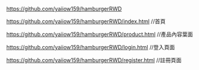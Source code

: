 https://github.com/yaiiow159/hamburgerRWD

https://github.com/yaiiow159/hamburgerRWD/index.html //首頁

https://github.com/yaiiow159/hamburgerRWD/product.html //產品內容葉面

https://github.com/yaiiow159/hamburgerRWD/login.html //登入頁面

https://github.com/yaiiow159/hamburgerRWD/register.html //註冊頁面
